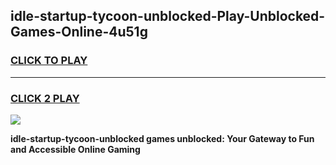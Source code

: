 
## idle-startup-tycoon-unblocked-Play-Unblocked-Games-Online-4u51g
<h3>
<a href="https://premium76.site?title=idle-startup-tycoon-unblocked&ref=25A">CLICK TO PLAY</a></h3>
<hr>

<h3>
<a href="https://premium76.site?title=idle-startup-tycoon-unblocked&ref=25A">CLICK 2 PLAY</a>
  
</h3>

<a href="https://premium76.site?title=idle-startup-tycoon-unblocked&ref=25A"><img src="https://clearcache.store/games.png"></a>


**idle-startup-tycoon-unblocked games unblocked: Your Gateway to Fun and Accessible Online Gaming**
